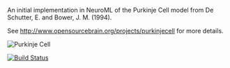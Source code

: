 An initial implementation in NeuroML of the Purkinje Cell model from De Schutter, E. and Bower, J. M. (1994).

See http://www.opensourcebrain.org/projects/purkinjecell for more details.

![Purkinje Cell](https://raw.github.com/OpenSourceBrain/PurkinjeCell/master/neuroConstruct/images/large.png)

[![Build Status](https://travis-ci.com/OpenSourceBrain/PurkinjeCell.svg?branch=master)](https://travis-ci.com/OpenSourceBrain/PurkinjeCell)
